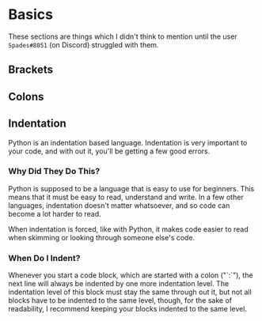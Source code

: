 # Basics

These sections are things which I didn't think to mention until the user `Spades#8051` \(on Discord\) struggled with them.

## Brackets

## Colons

## Indentation

Python is an indentation based language. Indentation is very important to your code, and with out it, you'll be getting a few good errors.

### Why Did They Do This?

Python is supposed to be a language that is easy to use for beginners. This means that it must be easy to read, understand and write. In a few other languages, indentation doesn't matter whatsoever, and so code can become a lot harder to read.

When indentation is forced, like with Python, it makes code easier to read when skimming or looking through someone else's code.

### When Do I Indent?

Whenever you start a code block, which are started with a colon \("\`:\`"\), the next line will always be indented by one more indentation level. The indentation level of this block must stay the same through out it, but not all blocks have to be indented to the same level, though, for the sake of readability, I recommend keeping your blocks indented to the same level.


